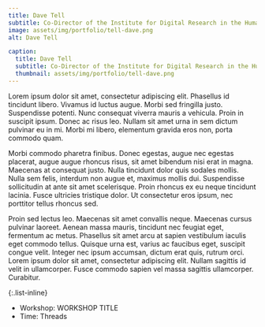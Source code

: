 ```yaml
---
title: Dave Tell
subtitle: Co-Director of the Institute for Digital Research in the Humanities
image: assets/img/portfolio/tell-dave.png
alt: Dave Tell

caption:
  title: Dave Tell
  subtitle: Co-Director of the Institute for Digital Research in the Humanities
  thumbnail: assets/img/portfolio/tell-dave.png
---
```

Lorem ipsum dolor sit amet, consectetur adipiscing elit. Phasellus id tincidunt libero. Vivamus id luctus augue. Morbi sed fringilla justo. Suspendisse potenti. Nunc consequat viverra mauris a vehicula. Proin in suscipit ipsum. Donec ac risus leo. Nullam sit amet urna in sem dictum pulvinar eu in mi. Morbi mi libero, elementum gravida eros non, porta commodo quam.

Morbi commodo pharetra finibus. Donec egestas, augue nec egestas placerat, augue augue rhoncus risus, sit amet bibendum nisi erat in magna. Maecenas at consequat justo. Nulla tincidunt dolor quis sodales mollis. Nulla sem felis, interdum non augue et, maximus mollis dui. Suspendisse sollicitudin at ante sit amet scelerisque. Proin rhoncus ex eu neque tincidunt lacinia. Fusce ultricies tristique dolor. Ut consectetur eros ipsum, nec porttitor tellus rhoncus sed.

Proin sed lectus leo. Maecenas sit amet convallis neque. Maecenas cursus pulvinar laoreet. Aenean massa mauris, tincidunt nec feugiat eget, fermentum ac metus. Phasellus sit amet arcu at sapien vestibulum iaculis eget commodo tellus. Quisque urna est, varius ac faucibus eget, suscipit congue velit. Integer nec ipsum accumsan, dictum erat quis, rutrum orci. Lorem ipsum dolor sit amet, consectetur adipiscing elit. Nullam sagittis id velit in ullamcorper. Fusce commodo sapien vel massa sagittis ullamcorper. Curabitur.

{:.list-inline}
- Workshop: WORKSHOP TITLE
- Time: Threads
